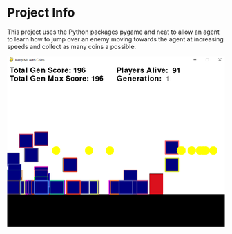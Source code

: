 # Project Info

This project uses the Python packages pygame and neat to allow an agent to learn how to jump over an enemy moving towards the agent at increasing speeds and collect as many coins a possible.

![Project Pic](https://github.com/Matt-Go/Jump-ML-with-Coins/blob/main/Imgs/Img.PNG)
